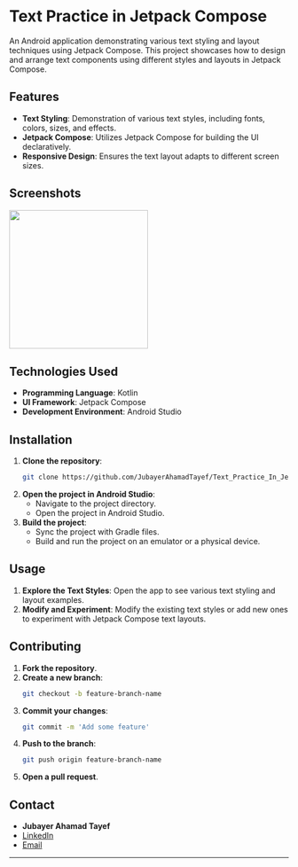 # Text Practice in Jetpack Compose

An Android application demonstrating various text styling and layout techniques using Jetpack Compose. This project showcases how to design and arrange text components using different styles and layouts in Jetpack Compose.

## Features

- **Text Styling**: Demonstration of various text styles, including fonts, colors, sizes, and effects.
- **Jetpack Compose**: Utilizes Jetpack Compose for building the UI declaratively.
- **Responsive Design**: Ensures the text layout adapts to different screen sizes.

## Screenshots

<img src="https://github.com/user-attachments/assets/085de2c1-4f15-4ea7-a0d6-60e5b6d7a6f0" width="250"/>

## Technologies Used

- **Programming Language**: Kotlin
- **UI Framework**: Jetpack Compose
- **Development Environment**: Android Studio

## Installation

1. **Clone the repository**:
   ```sh
   git clone https://github.com/JubayerAhamadTayef/Text_Practice_In_Jetpack_Compose.git
   ```
2. **Open the project in Android Studio**:
   - Navigate to the project directory.
   - Open the project in Android Studio.
3. **Build the project**:
   - Sync the project with Gradle files.
   - Build and run the project on an emulator or a physical device.

## Usage

1. **Explore the Text Styles**: Open the app to see various text styling and layout examples.
2. **Modify and Experiment**: Modify the existing text styles or add new ones to experiment with Jetpack Compose text layouts.

## Contributing

1. **Fork the repository**.
2. **Create a new branch**:
   ```sh
   git checkout -b feature-branch-name
   ```
3. **Commit your changes**:
   ```sh
   git commit -m 'Add some feature'
   ```
4. **Push to the branch**:
   ```sh
   git push origin feature-branch-name
   ```
5. **Open a pull request**.

## Contact

- **Jubayer Ahamad Tayef**
- [LinkedIn](https://linkedin.com/in/jubayerahamadtayef)
- [Email](mailto:mdjubayerahamadtayef@gmail.com)

---
